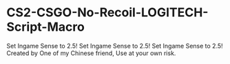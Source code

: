 # CS2-CSGO-No-Recoil-LOGITECH-Script-Macro
Set Ingame Sense to 2.5!
Set Ingame Sense to 2.5!
Set Ingame Sense to 2.5!
Created by One of my Chinese friend, Use at your own risk.
